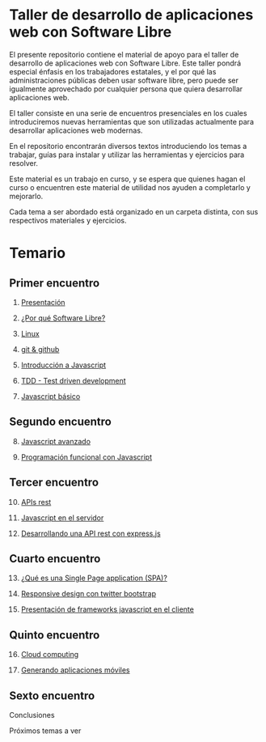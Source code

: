 # Taller de desarrollo de aplicaciones web con Software Libre

El presente repositorio contiene el material de apoyo para el taller de desarrollo de aplicaciones web con Software Libre. Este taller pondrá especial énfasis en los trabajadores estatales, y el por qué las administraciones públicas deben usar software libre, pero puede ser igualmente aprovechado por cualquier persona que quiera desarrollar aplicaciones web.

El taller consiste en una serie de encuentros presenciales en los cuales introduciremos nuevas herramientas que son utilizadas actualmente para desarrollar aplicaciones web modernas.

En el repositorio encontrarán diversos textos introduciendo los temas a trabajar, guías para instalar y utilizar las herramientas y ejercicios para resolver.

Este material es un trabajo en curso, y se espera que quienes hagan el curso o encuentren este material de utilidad nos ayuden a completarlo y mejorarlo.

Cada tema a ser abordado está organizado en un carpeta distinta, con sus respectivos materiales y ejercicios.


# Temario


## Primer encuentro

1. [Presentación](01_presentacion/README.md)

2. [¿Por qué Software Libre?](02_floss/README.md)

3. [Linux](03_linux/README.md)

4. [git & github](04_git_github/README.md)

5. [Introducción a Javascript](05_js_intro/README.md)

6. [TDD - Test driven development](06_tdd/README.md)

7. [Javascript básico](07_js_basico/README.md)


## Segundo encuentro

8. [Javascript avanzado](08_js_avanzado/README.md)

9. [Programación funcional con Javascript](09_js_funcional/README.md)


## Tercer encuentro

10. [APIs rest](10_api_rest/README.md)

11. [Javascript en el servidor](11_js_servidor/README.md)

12. [Desarrollando una API rest con express.js](12_express/README.md)


## Cuarto encuentro

13. [¿Qué es una Single Page application (SPA)?](13_spa/README.md)

14. [Responsive design con twitter bootstrap](14_bootstrap/README.md)

15. [Presentación de frameworks javascript en el cliente](15_js_client/README.md)


## Quinto encuentro

16. [Cloud computing](16_cloud/README.md)

17. [Generando aplicaciones móviles](17_movile/README.md)


## Sexto encuentro

Conclusiones

Próximos temas a ver




